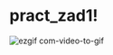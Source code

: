 # pract_zad1!
![ezgif com-video-to-gif](https://user-images.githubusercontent.com/100849703/201531838-37cf4218-40b5-4594-9cea-a92dc3c54d99.gif)

